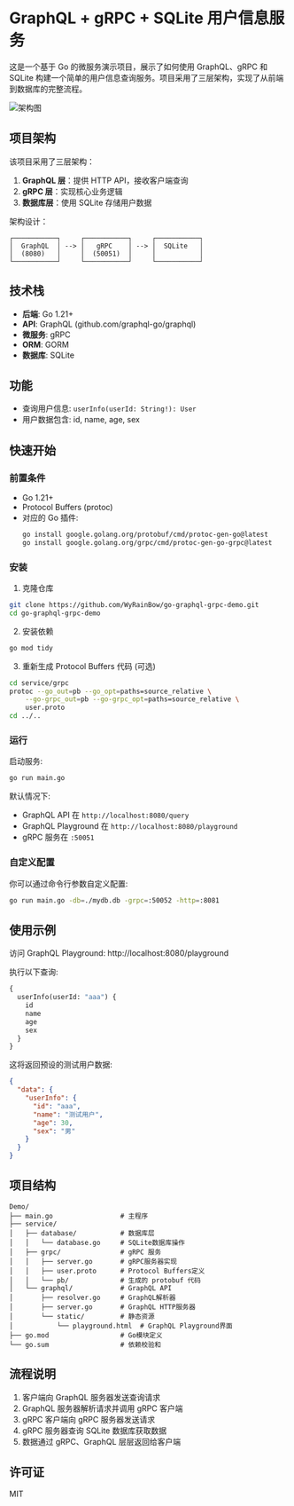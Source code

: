 # GraphQL + gRPC + SQLite 用户信息服务

这是一个基于 Go 的微服务演示项目，展示了如何使用 GraphQL、gRPC 和 SQLite 构建一个简单的用户信息查询服务。项目采用了三层架构，实现了从前端到数据库的完整流程。

![架构图](https://raw.githubusercontent.com/WyRainBow/assets/main/graphql-grpc-sqlite-arch.png)

## 项目架构

该项目采用了三层架构：

1. **GraphQL 层**：提供 HTTP API，接收客户端查询
2. **gRPC 层**：实现核心业务逻辑
3. **数据库层**：使用 SQLite 存储用户数据

架构设计：
```
┌───────────┐     ┌───────────┐     ┌───────────┐
│  GraphQL  │ --> │   gRPC    │ --> │  SQLite   │
│  (8080)   │     │  (50051)  │     │           │
└───────────┘     └───────────┘     └───────────┘
```

## 技术栈

- **后端**: Go 1.21+
- **API**: GraphQL (github.com/graphql-go/graphql)
- **微服务**: gRPC
- **ORM**: GORM
- **数据库**: SQLite

## 功能

- 查询用户信息: `userInfo(userId: String!): User`
- 用户数据包含: id, name, age, sex

## 快速开始

### 前置条件

- Go 1.21+
- Protocol Buffers (protoc)
- 对应的 Go 插件:
  ```bash
  go install google.golang.org/protobuf/cmd/protoc-gen-go@latest
  go install google.golang.org/grpc/cmd/protoc-gen-go-grpc@latest
  ```

### 安装

1. 克隆仓库
```bash
git clone https://github.com/WyRainBow/go-graphql-grpc-demo.git
cd go-graphql-grpc-demo
```

2. 安装依赖
```bash
go mod tidy
```

3. 重新生成 Protocol Buffers 代码 (可选)
```bash
cd service/grpc
protoc --go_out=pb --go_opt=paths=source_relative \
    --go-grpc_out=pb --go-grpc_opt=paths=source_relative \
    user.proto
cd ../..
```

### 运行

启动服务:
```bash
go run main.go
```

默认情况下:
- GraphQL API 在 `http://localhost:8080/query`
- GraphQL Playground 在 `http://localhost:8080/playground`
- gRPC 服务在 `:50051`

### 自定义配置

你可以通过命令行参数自定义配置:
```bash
go run main.go -db=./mydb.db -grpc=:50052 -http=:8081
```

## 使用示例

访问 GraphQL Playground: http://localhost:8080/playground

执行以下查询:

```graphql
{
  userInfo(userId: "aaa") {
    id
    name
    age
    sex
  }
}
```

这将返回预设的测试用户数据:

```json
{
  "data": {
    "userInfo": {
      "id": "aaa",
      "name": "测试用户",
      "age": 30,
      "sex": "男"
    }
  }
}
```

## 项目结构

```
Demo/
├── main.go                 # 主程序
├── service/
│   ├── database/           # 数据库层
│   │   └── database.go     # SQLite数据库操作
│   ├── grpc/               # gRPC 服务
│   │   ├── server.go       # gRPC服务器实现
│   │   ├── user.proto      # Protocol Buffers定义
│   │   └── pb/             # 生成的 protobuf 代码
│   └── graphql/            # GraphQL API
│       ├── resolver.go     # GraphQL解析器
│       ├── server.go       # GraphQL HTTP服务器
│       └── static/         # 静态资源
│           └── playground.html  # GraphQL Playground界面
├── go.mod                  # Go模块定义
└── go.sum                  # 依赖校验和
```

## 流程说明

1. 客户端向 GraphQL 服务器发送查询请求
2. GraphQL 服务器解析请求并调用 gRPC 客户端
3. gRPC 客户端向 gRPC 服务器发送请求
4. gRPC 服务器查询 SQLite 数据库获取数据
5. 数据通过 gRPC、GraphQL 层层返回给客户端

## 许可证

MIT
